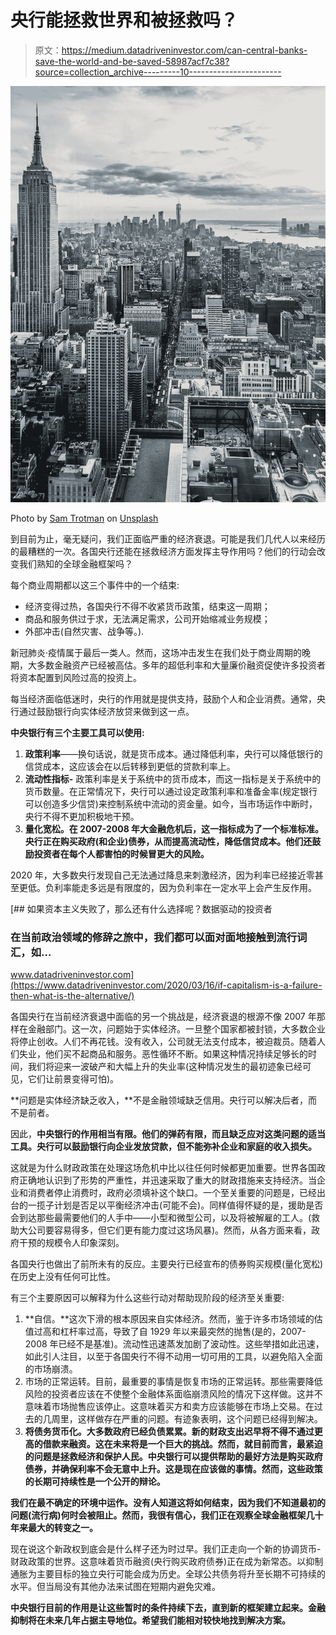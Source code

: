 # 央行能拯救世界和被拯救吗？

> 原文：<https://medium.datadriveninvestor.com/can-central-banks-save-the-world-and-be-saved-58987acf7c38?source=collection_archive---------10----------------------->

![](img/40f30e40483bd1ca42880fab259733e4.png)

Photo by [Sam Trotman](https://unsplash.com/@sampapers?utm_source=unsplash&utm_medium=referral&utm_content=creditCopyText) on [Unsplash](https://unsplash.com/s/photos/manhattan?utm_source=unsplash&utm_medium=referral&utm_content=creditCopyText)

到目前为止，毫无疑问，我们正面临严重的经济衰退。可能是我们几代人以来经历的最糟糕的一次。各国央行还能在拯救经济方面发挥主导作用吗？他们的行动会改变我们熟知的全球金融框架吗？

每个商业周期都以这三个事件中的一个结束:

*   经济变得过热，各国央行不得不收紧货币政策，结束这一周期；
*   商品和服务供过于求，无法满足需求，公司开始缩减业务规模；
*   外部冲击(自然灾害、战争等。).

新冠肺炎·疫情属于最后一类人。然而，这场冲击发生在我们处于商业周期的晚期，大多数金融资产已经被高估。多年的超低利率和大量廉价融资促使许多投资者将资本配置到风险过高的投资上。

每当经济面临低迷时，央行的作用就是提供支持，鼓励个人和企业消费。通常，央行通过鼓励银行向实体经济放贷来做到这一点。

**中央银行有三个主要工具可以使用:**

1.  **政策利率**——换句话说，就是货币成本。通过降低利率，央行可以降低银行的信贷成本，这应该会在以后转移到更低的贷款利率上。
2.  **流动性指标-** 政策利率是关于系统中的货币成本，而这一指标是关于系统中的货币数量。在正常情况下，央行可以通过设定政策利率和准备金率(规定银行可以创造多少信贷)来控制系统中流动的资金量。如今，当市场运作中断时，央行不得不更加积极地干预。
3.  **量化宽松。在 2007-2008 年大金融危机后，这一指标成为了一个标准标准。央行正在购买政府(和企业)债券，从而提高流动性，降低信贷成本。他们还鼓励投资者在每个人都害怕的时候冒更大的风险。**

2020 年，大多数央行发现自己无法通过降息来刺激经济，因为利率已经接近零甚至更低。负利率能走多远是有限度的，因为负利率在一定水平上会产生反作用。

[](https://www.datadriveninvestor.com/2020/03/16/if-capitalism-is-a-failure-then-what-is-the-alternative/) [## 如果资本主义失败了，那么还有什么选择呢？数据驱动的投资者

### 在当前政治领域的修辞之旅中，我们都可以面对面地接触到流行词汇，如…

www.datadriveninvestor.com](https://www.datadriveninvestor.com/2020/03/16/if-capitalism-is-a-failure-then-what-is-the-alternative/) 

各国央行在当前经济衰退中面临的另一个挑战是，经济衰退的根源不像 2007 年那样在金融部门。这一次，问题始于实体经济。一旦整个国家都被封锁，大多数企业将停止创收。人们不再花钱。没有收入，公司就无法支付成本，被迫裁员。随着人们失业，他们买不起商品和服务。恶性循环不断。如果这种情况持续足够长的时间，我们将迎来一波破产和大幅上升的失业率(这种情况发生的最初迹象已经可见，它们让前景变得可怕)。

**问题是实体经济缺乏收入，**不是金融领域缺乏信用。央行可以解决后者，而不是前者。

因此，**中央银行的作用相当有限。他们的弹药有限，而且缺乏应对这类问题的适当工具。央行可以鼓励银行向企业发放贷款，但不能弥补企业和家庭的收入损失。**

这就是为什么财政政策在处理这场危机中比以往任何时候都更加重要。世界各国政府正确地认识到了形势的严重性，并迅速采取了重大的财政措施来支持经济。当企业和消费者停止消费时，政府必须填补这个缺口。一个至关重要的问题是，已经出台的一揽子计划是否足以平衡经济冲击(可能不会)。同样值得怀疑的是，援助是否会到达那些最需要他们的人手中——小型和微型公司，以及将被解雇的工人。(救助大公司要容易得多，但它们更有能力度过这场风暴)。然而，从各方面来看，政府干预的规模令人印象深刻。

各国央行也做出了前所未有的反应。主要央行已经宣布的债券购买规模(量化宽松)在历史上没有任何可比性。

有三个主要原因可以解释为什么这些行动对帮助现阶段的经济至关重要:

1.  **自信。**这次下滑的根本原因来自实体经济。然而，鉴于许多市场领域的估值过高和杠杆率过高，导致了自 1929 年以来最突然的抛售(是的，2007-2008 年已经不是基准)。流动性迅速蒸发加剧了波动性。这些举措如此迅速，如此引人注目，以至于各国央行不得不动用一切可用的工具，以避免陷入全面的市场崩溃。
2.  市场的正常运转。目前，最重要的事情是恢复市场的正常运转。那些需要降低风险的投资者应该在不使整个金融体系面临崩溃风险的情况下这样做。这并不意味着市场抛售应该停止。这意味着买方和卖方应该能够在市场上交易。在过去的几周里，这样做存在严重的问题。有迹象表明，这个问题已经得到解决。
3.  **将债务货币化。大多数政府已经负债累累。新的财政支出迟早将不得不通过更高的借款来融资。这在未来将是一个巨大的挑战。然而，就目前而言，最紧迫的问题是拯救经济和保护人民。中央银行可以提供帮助的最好方法是购买政府债券，并确保利率不会无意中上升。这是现在应该做的事情。然而，这些政策的长期可持续性是一个公开的辩论。**

**我们在最不确定的环境中运作。没有人知道这将如何结束，因为我们不知道最初的问题(流行病)何时会被阻止。然而，我很有信心，我们正在观察全球金融框架几十年来最大的转变之一。**

现在说这个新政权到底会是什么样子还为时过早。我们正走向一个新的协调货币-财政政策的世界。这意味着货币融资(央行购买政府债券)正在成为新常态。以抑制通胀为主要目标的独立央行可能会成为历史。全球公共债务将升至长期不可持续的水平。但当局没有其他办法来试图在短期内避免灾难。

**中央银行目前的作用是让这些暂时的条件持续下去，直到新的框架建立起来。金融抑制将在未来几年占据主导地位。希望我们能相对较快地找到解决方案。**